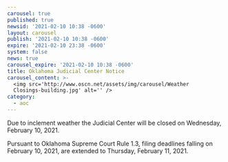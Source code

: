 ```yaml
---
carousel: true
published: true
newsid: '2021-02-10 10:38 -0600'
layout: carousel
publish: '2021-02-10 10:38 -0600'
expire: '2021-02-10 23:38 -0600'
system: false
news: true
carousel_expire: '2021-02-10 10:38 -0600'
title: Oklahoma Judicial Center Notice
carousel_content: >-
  <img src='http://www.oscn.net/assets/img/carousel/Weather
  Closings-building.jpg' alt='' />
category:
  - aoc
---
```

Due to inclement weather the Judicial Center will be closed on Wednesday, February 10, 2021.

Pursuant to Oklahoma Supreme Court Rule 1.3, filing deadlines falling on February 10, 2021, are extended to Thursday, February 11, 2021.
